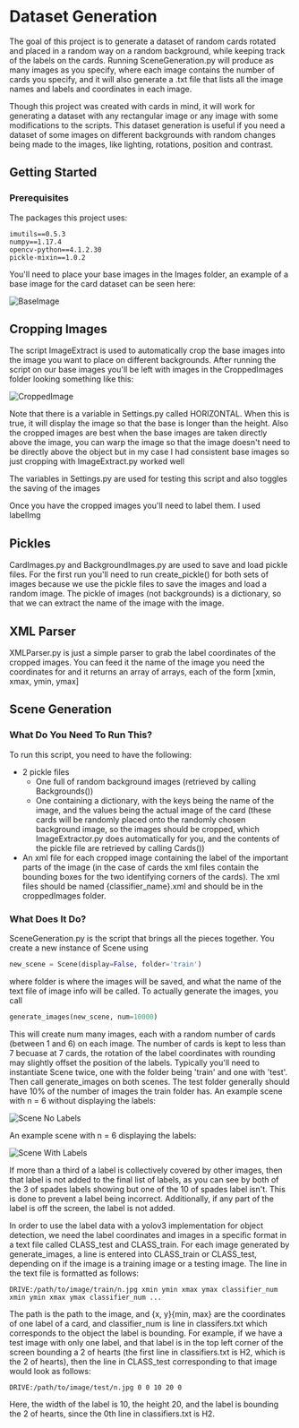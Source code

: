 # Dataset Generation
The goal of this project is to generate a dataset of random cards rotated and placed in a random way on a random background, while keeping track of the labels on the cards. Running SceneGeneration.py will produce as many images as you specify, where each image contains the number of cards you specify, and it will also generate a .txt file that lists all the image names and labels and coordinates in each image.

Though this project was created with cards in mind, it will work for generating a dataset with any rectangular image or any image with some modifications to the scripts. This dataset generation is useful if you need a dataset of some images on different backgrounds with random changes being made to the images, like lighting, rotations, position and contrast. 

## Getting Started
### Prerequisites

The packages this project uses:

```
imutils==0.5.3
numpy==1.17.4
opencv-python==4.1.2.30
pickle-mixin==1.0.2
```
You'll need to place your base images in the Images folder,  an example of a base image for the card dataset can be seen here:


![BaseImage](https://github.com/evanbernard/CardDatasetGeneration/blob/master/Images/S0.jpg)

## Cropping Images
The script ImageExtract is used to automatically crop the base images into the image you want to place on different backgrounds. After running the script on our base images you'll be left with images in the CroppedImages folder looking something like this:


![CroppedImage](https://github.com/evanbernard/CardDatasetGeneration/blob/master/CroppedImages/S0.jpg)

Note that there is a variable in Settings.py called HORIZONTAL. When this is true, it will display the image so that the base is longer than the height. Also the cropped images are best when the base images are taken directly above the image, you can warp the image so that the image doesn't need to be directly above the object but in my case I had consistent base images so just cropping with ImageExtract.py worked well


The variables in Settings.py are used for testing this script and also toggles the saving of the images


Once you have the cropped images you'll need to label them. I used labelImg

## Pickles
CardImages.py and BackgroundImages.py are used to save and load pickle files. For the first run you'll need to run create_pickle() for both sets of images because we use the pickle files to save the images and load a random image. The pickle of images (not backgrounds) is a dictionary, so that we can extract the name of the image with the image.

## XML Parser
XMLParser.py is just a simple parser to grab the label coordinates of the cropped images. You can feed it the name of the image you need the coordinates for and it returns an array of arrays, each of the form [xmin, xmax, ymin, ymax]

## Scene Generation
### What Do You Need To Run This?
To run this script, you need to have the following:
* 2 pickle files
  * One full of random background images (retrieved by calling Backgrounds()) 
  * One containing a dictionary, with the keys being the name of the image, and the values being the actual image of the card (these cards will be randomly placed onto the randomly chosen background image, so the images should be cropped, which ImageExtractor.py does automatically for you, and the contents of the pickle file are retrieved by calling Cards())
* An xml file for each cropped image containing the label of the important parts of the image (in the case of cards the xml files contain the bounding boxes for the two identifying corners of the cards). The xml files should be named {classifier_name}.xml and should be in the croppedImages folder.

### What Does It Do?
SceneGeneration.py is the script that brings all the pieces together. You create a new instance of Scene using
```Python
new_scene = Scene(display=False, folder='train')
```
where folder is where the images will be saved, and what the name of the text file of image info will be called. To actually generate the images, you call
```Python
generate_images(new_scene, num=10000)
```
This will create num many images, each with a random number of cards (between 1 and 6) on each image. The number of cards is kept to less than 7 becuase at 7 cards, the rotation of the label coordinates with rounding may slightly offset the position of the labels. Typically you'll need to instantiate Scene twice, one with the folder being 'train' and one with 'test'. Then call generate_images on both scenes. The test folder generally should have 10% of the number of images the train folder has. An example scene with n = 6 without displaying the labels:


![Scene No Labels](https://github.com/evanbernard/CardDatasetGeneration/blob/master/SceneExamples/noLabels.jpg)

An example scene with n = 6 displaying the labels:


![Scene With Labels](https://github.com/evanbernard/CardDatasetGeneration/blob/master/SceneExamples/withLabels.jpg)

If more than a third of a label is collectively covered by other images, then that label is not added to the final list of labels, as you can see by both of the 3 of spades labels showing but one of the 10 of spades label isn't. This is done to prevent a label being incorrect. Additionally, if any part of the label is off the screen, the label is not added.

In order to use the label data with a yolov3 implementation for object detection, we need the label coordinates and images in a specific format in a text file called CLASS_test and CLASS_train. For each image generated by generate_images, a line is entered into CLASS_train or CLASS_test, depending on if the image is a training image or a testing image. The line in the text file is formatted as follows:
```
DRIVE:/path/to/image/train/n.jpg xmin ymin xmax ymax classifier_num xmin ymin xmax ymax classifier_num ...
```
The path is the path to the image, and {x, y}{min, max} are the coordinates of one label of a card, and classifier_num is line in classifers.txt which corresponds to the object the label is bounding. For example, if we have a test image with only one label, and that label is in the top left corner of the screen bounding a 2 of hearts (the first line in classifiers.txt is H2, which is the 2 of hearts), then the line in CLASS_test corresponding to that image would look as follows:
```
DRIVE:/path/to/image/test/n.jpg 0 0 10 20 0
```
Here, the width of the label is 10, the height 20, and the label is bounding the 2 of hearts, since the 0th line in classifiers.txt is H2.
